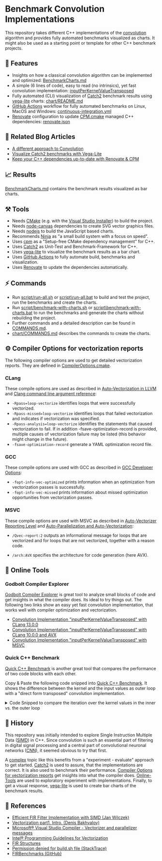 # Benchmark Convolution Implementations

This repository takes different C++ implementations of the [convolution](https://en.wikipedia.org/wiki/Convolution) algorithm and provides fully automated benchmarks visualized as charts. It might also be used as a starting point or template for other C++ benchmark projects.

## 🚀 Features

- Insights on how a classical convolution algorithm can be implemented and optimized: [BenchmarkCharts.md](./chart/BenchmarkCharts.md)
- A simple (6 lines of code), easy to read (no intrinsics), yet fast convolution implementation: [inputPerKernelValueTransposed](./source/JohTConvolution.h)
- Fully automated (CLI) visualization of [Catch2](https://github.com/catchorg/Catch2) benchmark results using [vega-lite](https://vega.github.io/vega-lite) charts: [chart/README.md](./chart/README.md)
- [GitHub Actions](https://docs.github.com/en/actions) workflow for fully automated benchmarks on Linux, MacOS and Windows: [continuous-integration.yml](.github/workflows/continuous-integration.yml)
- [Renovate](https://github.com/renovatebot/renovate) configuration to update [CPM.cmake](https://github.com/cpm-cmake/CPM.cmake) managed C++ dependencies: [renovate.json](./renovate.json)

## 📖 Related Blog Articles

- [A different approach to Convolution](https://joht.github.io/johtizen/algorithm/2022/10/22/a-different-approach-to-convolution.html)
- [Visualize Catch2 benchmarks with Vega-Lite](https://joht.github.io/johtizen/data/2022/09/05/visualize-catch2-benchmarks-with-vega-lite.html)
- [Keep your C++ dependencies up-to-date with Renovate & CPM](https://joht.github.io/johtizen/automation/2022/08/03/keep-your-cpp-dependencies-up-to-date.html)

## 📈 Results

[BenchmarkCharts.md](./chart/BenchmarkCharts.md) contains the benchmark results visualized as bar charts.

## ⚒️ Tools

- Needs [CMake](https://cmake.org/download) (e.g. with the [Visual Studio Installer](https://docs.microsoft.com/en-us/cpp/build/cmake-projects-in-visual-studio?view=msvc-170)) to build the project.
- Needs [node-canvas](https://github.com/Automattic/node-canvas#compiling) dependencies to create SVG vector graphics files.
- Needs [nodejs](https://nodejs.org) to build the JavaScript based charts.
- Recommends [Ninja](https://ninja-build.org/) as "a small build system with a focus on speed".
- Uses [cpm](https://github.com/cpm-cmake/CPM.cmake) as a "Setup-free CMake dependency management" for C++.
- Uses [Catch2](https://github.com/catchorg/Catch2) as Unit-Test and Benchmark-Framework for C++.
- Uses [vega-lite](https://vega.github.io/vega-lite) to visualize the benchmark results as a bar chart.
- Uses [GitHub Actions](https://docs.github.com/en/actions) to fully automate build, benchmarks and visualization.
- Uses [Renovate](https://github.com/renovatebot/renovate) to update the dependencies automatically.

## ⚡️ Commands

- Run [script/run-all.sh](./script/run-all.sh) or [script\run-all.bat](./script/run-all.bat) to build and test the project, run the benchmarks and create the charts.
- Run [script/benchmark-with-charts.sh](./script/benchmark-with-charts.sh) or [script\benchmark-with-charts.bat](./script/benchmark-with-charts.bat) to run the benchmarks and generate the charts without rebuilding the project.
- Further commands and a detailed description can be found in [COMMANDS.md](./COMMANDS.md).
- [chart/COMMANDS.md](./chart/COMMANDS.md) describes the commands to create the charts.

## ⚙️ Compiler Options for vectorization reports

The following compiler options are used to get detailed vectorization reports. They are defined in [CompilerOptions.cmake](./cmake/CompilerOptions.cmake).

### CLang

These compile options are used as described in [Auto-Vectorization in LLVM](https://llvm.org/docs/Vectorizers.html) and [Clang command line argument reference](https://releases.llvm.org/9.0.0/tools/clang/docs/ClangCommandLineReference.html):

- `-Rpass=loop-vectorize` identifies loops that were successfully vectorized.
- `-Rpass-missed=loop-vectorize` identifies loops that failed vectorization and indicates if vectorization was specified.
- `-Rpass-analysis=loop-vectorize` identifies the statements that caused vectorization to fail. If in addition -fsave-optimization-record is provided, multiple causes of vectorization failure may be listed (this behavior might change in the future).
- `-fsave-optimization-record` generate a YAML optimization record file.

### GCC

These compile options are used with GCC as described in [GCC Developer Options](https://gcc.gnu.org/onlinedocs/gcc-10.1.0/gcc/Developer-Options.html):

- `-fopt-info-vec-optimized` prints information when an optimization from vectorization passes is successfully.
- `-fopt-info-vec-missed` prints information about missed optimization opportunities from vectorization passes.

### MSVC

These compile options are used with MSVC as described in [Auto-Vectorizer Reporting Level](https://docs.microsoft.com/en-us/cpp/build/reference/qvec-report-auto-vectorizer-reporting-level?view=msvc-170) and [Auto-Parallelization and Auto-Vectorization](https://docs.microsoft.com/en-us/cpp/parallel/auto-parallelization-and-auto-vectorization?view=msvc-170):

- `/Qvec-report:2` outputs an informational message for loops that are vectorized and for loops that are not vectorized, together with a reason code.

- `/arch:AVX` specifies the architecture for code generation (here AVX).

## 🔭 Online Tools

### Godbolt Compiler Explorer

[Godbolt Compiler Explorer](https://gcc.godbolt.org) is great tool to analyze small blocks of code and get insights in what the compiler does. Its ideal to try things out. The following two links show an easy yet fast convolution implementation, that works well with compiler optimization and vectorization.  

- [Convolution Implementation "inputPerKernelValueTransposed" with CLang 13.0.0](https://gcc.godbolt.org/#g:!((g:!((g:!((g:!((h:codeEditor,i:(filename:'1',fontScale:14,fontUsePx:'0',j:1,lang:c%2B%2B,selection:(endColumn:1,endLineNumber:4,positionColumn:1,positionLineNumber:4,selectionStartColumn:1,selectionStartLineNumber:4,startColumn:1,startLineNumber:4),source:'%23include+%3Cvector%3E%0A%0Avoid+inputPerKernelValueTransposed(const+float*+const+input,+const+int+inputLength,+const+float*+const+kernel,+const+int+kernelLength,+float*+const+output)+%7B%0A++++for+(auto+kernelIndex+%3D+0%3B+kernelIndex+%3C+kernelLength%3B+%2B%2BkernelIndex)+%7B%0A++++++++//+Make+it+obvious+for+the+compiler+(especially+MSVC)+that+the+factor+is+constant.%0A++++++++const+auto+kernelValue+%3D+kernel%5BkernelIndex%5D%3B%0A%0A++++++++for+(auto+inputIndex+%3D+0%3B+inputIndex+%3C+inputLength%3B+%2B%2BinputIndex)+%7B%0A++++++++++++//+It+seems+to+be+beneficial+to+put+the+constant+factor+last+when+MSVC+compile+option+%22/fp:fast%22+is+activated.%0A++++++++++++output%5BinputIndex+%2B+kernelIndex%5D+%2B%3D+input%5BinputIndex%5D+*+kernelValue%3B%0A++++++++%7D%0A++++%7D%0A%7D'),l:'5',n:'0',o:'C%2B%2B+source+%231',t:'0')),k:50,l:'4',n:'0',o:'',s:0,t:'0'),(g:!((h:compiler,i:(compiler:clang1300,filters:(b:'0',binary:'1',commentOnly:'0',demangle:'0',directives:'0',execute:'1',intel:'0',libraryCode:'0',trim:'1'),flagsViewOpen:'1',fontScale:14,fontUsePx:'0',j:1,lang:c%2B%2B,libs:!(),options:'-fPIC+-O3+-ffast-math+-Rpass%3Dloop-vectorize+-Rpass-missed%3Dloop-vectorize+-Rpass-analysis%3Dloop-vectorize',selection:(endColumn:1,endLineNumber:1,positionColumn:1,positionLineNumber:1,selectionStartColumn:1,selectionStartLineNumber:1,startColumn:1,startLineNumber:1),source:1,tree:'1'),l:'5',n:'0',o:'x86-64+clang+13.0.0+(C%2B%2B,+Editor+%231,+Compiler+%231)',t:'0')),k:50,l:'4',n:'0',o:'',s:0,t:'0')),l:'2',m:73.98119122257053,n:'0',o:'',t:'0'),(g:!((h:output,i:(compilerName:'x64+msvc+v19.32',editorid:1,fontScale:14,fontUsePx:'0',j:1,wrap:'1'),l:'5',n:'0',o:'Output+of+x86-64+clang+13.0.0+(Compiler+%231)',t:'0')),header:(),l:'4',m:26.01880877742947,n:'0',o:'',s:0,t:'0')),l:'3',n:'0',o:'',t:'0')),version:4)
- [Convolution Implementation "inputPerKernelValueTransposed" with CLang 10.0.0 and AVX](https://gcc.godbolt.org/#g:!((g:!((g:!((g:!((h:codeEditor,i:(filename:'1',fontScale:14,fontUsePx:'0',j:1,lang:c%2B%2B,selection:(endColumn:1,endLineNumber:4,positionColumn:1,positionLineNumber:4,selectionStartColumn:1,selectionStartLineNumber:4,startColumn:1,startLineNumber:4),source:'%23include+%3Cvector%3E%0A%0Avoid+inputPerKernelValueTransposed(const+float*+const+input,+const+int+inputLength,+const+float*+const+kernel,+const+int+kernelLength,+float*+const+output)+%7B%0A++++for+(auto+kernelIndex+%3D+0%3B+kernelIndex+%3C+kernelLength%3B+%2B%2BkernelIndex)+%7B%0A++++++++//+Make+it+obvious+for+the+compiler+(especially+MSVC)+that+the+factor+is+constant.%0A++++++++const+auto+kernelValue+%3D+kernel%5BkernelIndex%5D%3B%0A%0A++++++++for+(auto+inputIndex+%3D+0%3B+inputIndex+%3C+inputLength%3B+%2B%2BinputIndex)+%7B%0A++++++++++++//+It+seems+to+be+beneficial+to+put+the+constant+factor+last+when+MSVC+compile+option+%22/fp:fast%22+is+activated.%0A++++++++++++output%5BinputIndex+%2B+kernelIndex%5D+%2B%3D+input%5BinputIndex%5D+*+kernelValue%3B%0A++++++++%7D%0A++++%7D%0A%7D'),l:'5',n:'0',o:'C%2B%2B+source+%231',t:'0')),k:50,l:'4',n:'0',o:'',s:0,t:'0'),(g:!((h:compiler,i:(compiler:clang1000,filters:(b:'0',binary:'1',commentOnly:'0',demangle:'0',directives:'0',execute:'1',intel:'0',libraryCode:'0',trim:'1'),flagsViewOpen:'1',fontScale:14,fontUsePx:'0',j:1,lang:c%2B%2B,libs:!(),options:'--std%3Dc%2B%2B11+-fPIC+-O3+-ffast-math+-Rpass%3Dloop-vectorize+-Rpass-missed%3Dloop-vectorize+-Rpass-analysis%3Dloop-vectorize+-mavx',selection:(endColumn:1,endLineNumber:1,positionColumn:1,positionLineNumber:1,selectionStartColumn:1,selectionStartLineNumber:1,startColumn:1,startLineNumber:1),source:1,tree:'1'),l:'5',n:'0',o:'x86-64+clang+10.0.0+(C%2B%2B,+Editor+%231,+Compiler+%231)',t:'0')),k:50,l:'4',n:'0',o:'',s:0,t:'0')),l:'2',m:73.98119122257053,n:'0',o:'',t:'0'),(g:!((h:output,i:(compilerName:'x64+msvc+v19.32',editorid:1,fontScale:14,fontUsePx:'0',j:1,wrap:'1'),l:'5',n:'0',o:'Output+of+x86-64+clang+10.0.0+(Compiler+%231)',t:'0')),header:(),l:'4',m:26.01880877742947,n:'0',o:'',s:0,t:'0')),l:'3',n:'0',o:'',t:'0')),version:4)
- [Convolution Implementation "inputPerKernelValueTransposed" with MSVC](https://gcc.godbolt.org/#g:!((g:!((g:!((g:!((h:codeEditor,i:(filename:'1',fontScale:14,fontUsePx:'0',j:1,lang:c%2B%2B,selection:(endColumn:2,endLineNumber:13,positionColumn:2,positionLineNumber:13,selectionStartColumn:2,selectionStartLineNumber:13,startColumn:2,startLineNumber:13),source:'%23include+%3Cvector%3E%0A%0Avoid+inputPerKernelValueTransposed(const+float*+const+input,+const+int+inputLength,+const+float*+const+kernel,+const+int+kernelLength,+float*+const+output)+%7B%0A++++for+(auto+kernelIndex+%3D+0%3B+kernelIndex+%3C+kernelLength%3B+%2B%2BkernelIndex)+%7B%0A++++++++//+Make+it+obvious+for+the+compiler+(especially+MSVC)+that+the+factor+is+constant.%0A++++++++const+auto+kernelValue+%3D+kernel%5BkernelIndex%5D%3B%0A%0A++++++++for+(auto+inputIndex+%3D+0%3B+inputIndex+%3C+inputLength%3B+%2B%2BinputIndex)+%7B%0A++++++++++++//+It+seems+to+be+beneficial+to+put+the+constant+factor+last+when+MSVC+compile+option+%22/fp:fast%22+is+activated.%0A++++++++++++output%5BinputIndex+%2B+kernelIndex%5D+%2B%3D+input%5BinputIndex%5D+*+kernelValue%3B%0A++++++++%7D%0A++++%7D%0A%7D'),l:'5',n:'0',o:'C%2B%2B+source+%231',t:'0')),k:50,l:'4',n:'0',o:'',s:0,t:'0'),(g:!((h:compiler,i:(compiler:vcpp_v19_32_x64,filters:(b:'0',binary:'1',commentOnly:'0',demangle:'0',directives:'0',execute:'1',intel:'0',libraryCode:'0',trim:'1'),flagsViewOpen:'1',fontScale:14,fontUsePx:'0',j:1,lang:c%2B%2B,libs:!(),options:'/std:c%2B%2B11+/O2+/EHsc+/Qvec-report:2+/arch:AVX2+/fp:fast',selection:(endColumn:1,endLineNumber:1,positionColumn:1,positionLineNumber:1,selectionStartColumn:1,selectionStartLineNumber:1,startColumn:1,startLineNumber:1),source:1,tree:'1'),l:'5',n:'0',o:'x64+msvc+v19.32+(C%2B%2B,+Editor+%231,+Compiler+%231)',t:'0')),k:50,l:'4',n:'0',o:'',s:0,t:'0')),l:'2',m:73.98119122257053,n:'0',o:'',t:'0'),(g:!((h:output,i:(compilerName:'x64+msvc+v19.32',editorid:1,fontScale:14,fontUsePx:'0',j:1,wrap:'1'),l:'5',n:'0',o:'Output+of+x64+msvc+v19.32+(Compiler+%231)',t:'0')),header:(),l:'4',m:26.01880877742947,n:'0',o:'',s:0,t:'0')),l:'3',n:'0',o:'',t:'0')),version:4)

### Quick C++ Benchmark

[Quick C++ Benchmark](https://quick-bench.com/) is another great tool that compares the performance of two code blocks with each other.

Copy & Paste the following code snipped into [Quick C++ Benchmark](https://quick-bench.com/). It shows the difference between the kernel and the input values as outer loop with a "direct form transposed" convolution implementation.

<details>
  <summary>Code Snipped to compare the iteration over the kernel values in the inner vs. the outer loop</summary>
  
```c++
#include <vector>
#include <span>
#include <random>

template<typename T>
std::vector<T> randomNumbers(int n, T min, T max)
{
    std::vector<T> vectorWithRandomNumbers(n, T());
    std::random_device randomDevice;
    std::mt19937 gen(randomDevice());
    std::uniform_real_distribution<T> distribution(min, max);
    for (T &value : vectorWithRandomNumbers)
    {
        value = distribution(gen);
    }
    return vectorWithRandomNumbers;
}

template<typename ValueType>
void convolutionKernelInner(const std::span<const ValueType> &input, const std::span<const ValueType> &kernel, const std::span<ValueType> &output)
{
    const int inputLength = input.size();
    const int kernelLength = kernel.size();
    
    for (auto inputIndex = 0; inputIndex < inputLength; ++inputIndex)
    {
      const auto inputValue = input[inputIndex];
      for (auto kernelIndex = 0; kernelIndex < kernelLength; ++kernelIndex)
        {
            output[inputIndex + kernelIndex] += inputValue * kernel[kernelIndex];
        }
    }
}

template<typename ValueType>
void convolutionKernelOuter(const std::span<const ValueType> &input, const std::span<const ValueType> &kernel, const std::span<ValueType> &output)
{
    const auto inputLength = input.size();
    const auto kernelLength = kernel.size();
    
    for (auto kernelIndex = 0; kernelIndex < kernelLength; ++kernelIndex)
    {
        const auto kernelValue = kernel[kernelIndex];
        for (auto inputIndex = 0; inputIndex < inputLength; ++inputIndex)
        {
            output[inputIndex + kernelIndex] += input[inputIndex] * kernelValue;
        }
    }
}

static void kernelInner(benchmark::State& state) {
  // Code before the loop is not measured
  const auto & input = randomNumbers(16384, -1.0F, 1.0F);
  const auto & kernel = randomNumbers(16, 0.0F, 1.0F);

  const auto convolutionLength = input.size() + kernel.size() - 1;
  auto output = std::vector<float>(convolutionLength, 0.0F);
    
  // Code inside this loop is measured repeatedly
  for (auto _ : state) {
    convolutionKernelInner(std::span(input), std::span(kernel), std::span(output));
    // Make sure the variable is not optimized away by compiler
    benchmark::DoNotOptimize(output);
  }
}
// Register the function as a benchmark
BENCHMARK(kernelInner);

static void kernelOuter(benchmark::State& state) {
  // Code before the loop is not measured
  const auto & input = randomNumbers(16384, -1.0F, 1.0F);
  const auto & kernel = randomNumbers(16, 0.0F, 1.0F);

  const auto convolutionLength = input.size() + kernel.size() - 1;
  auto output = std::vector<float>(convolutionLength, 0.0F);
    
  // Code inside this loop is measured repeatedly
  for (auto _ : state) {
    convolutionKernelOuter(std::span(input), std::span(kernel), std::span(output));
    // Make sure the variable is not optimized away by compiler
    benchmark::DoNotOptimize(output);
  }
}
// Register the function as a benchmark
BENCHMARK(kernelOuter);
```

</details>

## 📜 History

This repository was initially intended to explore Single Instruction Multiple Data ([SIMD](https://en.wikipedia.org/wiki/Single_instruction,_multiple_data)) in C++. Since convolution is such an essential part of filtering in digital signal processing and a central part of convolutional neuronal networks ([CNN](https://en.wikipedia.org/wiki/Convolutional_neural_network)), it seemed obvious to try that first.

A [complex](https://en.wikipedia.org/wiki/Cynefin_framework#Complex) topic like this benefits from a "experiment - evaluate" approach to get started. [Catch2](https://github.com/catchorg/Catch2) is used to assure, that the implementations are correct. It is also used to benchmark their performance. [Compiler Options for vectorization reports](#⚙️-compiler-options-for-vectorization-reports) get insights into what the compiler does. [Online-Tools](#🔭-online-tools) are used to exploratory experiment with implementations. Finally, to get a visual response, [vega-lite](https://vega.github.io/vega-lite) is used to create bar charts of the benchmark results.

## 🔎 References

- [Efficient FIR Filter Implementation with SIMD (Jan Wilczek)](https://thewolfsound.com/fir-filter-with-simd)
- [Vectorization part1. Intro. (Denis Bakhvalov)](https://easyperf.net/blog/2017/10/24/Vectorization_part1)
- [Microsoft® Visual Studio Compiler - Vectorizer and parallelizer messages](https://docs.microsoft.com/en-us/cpp/error-messages/tool-errors/vectorizer-and-parallelizer-messages?view=msvc-170)
- [Intel® Programming Guidelines for Vectorization](https://www.intel.com/content/www/us/en/develop/documentation/cpp-compiler-developer-guide-and-reference/top/optimization-and-programming/vectorization/automatic-vectorization/programming-guidelines-for-vectorization.html)
- [FIR Structures](https://www.ni.com/docs/de-DE/bundle/labview-2014-digital-filter-design-toolkit-api-ref/page/lvdfdtconcepts/fir_filter_specs.html)
- [Permission denied for build.sh file (StackTrace)](https://stackoverflow.com/questions/42154912/permission-denied-for-build-sh-file)
- [FIRBenchmarks (GitHub)](https://github.com/jatinchowdhury18/FIRBenchmarks)
